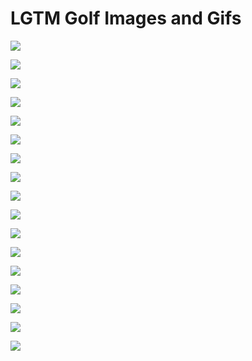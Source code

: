 # LGTM Golf Images and Gifs

![](031515-GOLF-spieth-celebrates-after-birdie-ahn-PI.vadapt.620.high.0.jpg)

![](113014-Golf-Jordan-Spieth-JW-PI.vadapt.620.high.0.jpg)

![](1380755076000-c05-spieth-03.jpg)

![](25567292.jpg)

![](460046646.jpg)

![](B9316619434Z.1_20150316103905_000_GGPA7M29C.1-0.jpg)

![](excited_ian.jpg)

![](jdiz.jpeg)

![](jordan_green_jacket.jpg)

![](Jordan_Spieth_PGA-VALSPAR_1603_620_426_100.JPG)

![](Jordan_Spieth_watched_what_raunchy_comedy_the_night_before_winning_the_Masters_.jpg)

![](masters13cut-01.jpg)

![](pgaweb15s-u5d-web.jpg)

![](spieth-gj.png)

![](spieth27cut-1.jpg)

![](spieth_caddy.jpg)

![](tiger_yes.gif)
